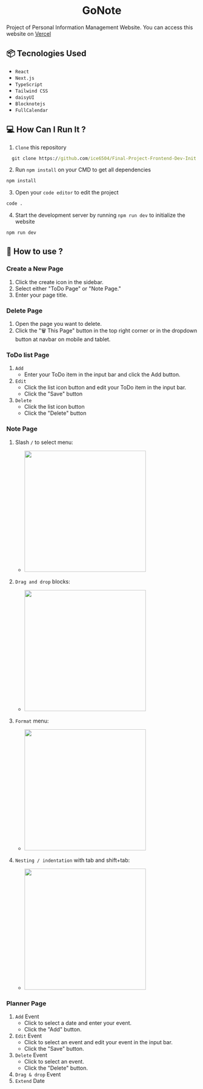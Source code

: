 <div align="center">
    <h1>GoNote</h1>
</div>

Project of Personal Information Management Website. You can access this website on <a href='https://gonote-final-dev-init.vercel.app/'>Vercel</a>

## 📦 Tecnologies Used

- `React`
- `Next.js`
- `TypeScript`
- `Tailwind CSS`
- `daisyUI`
- `Blocknotejs`
- `FullCalendar`

## 💻 How Can I Run It ?

1. `Clone` this repository

```cmd
  git clone https://github.com/ice6504/Final-Project-Frontend-Dev-Init.git
```

2. Run `npm install` on your CMD to get all dependencies

```cmd
npm install
```

3. Open your `code editor` to edit the project

```cmd
code .
```

4. Start the development server by running `npm run dev` to initialize the website

```cmd
npm run dev
```

## 📄 How to use ?

### Create a New Page

1.  Click the create icon in the sidebar.
2.  Select either "ToDo Page" or "Note Page."
3.  Enter your page title.

### Delete Page

1.  Open the page you want to delete.
2.  Click the "🗑 This Page" button in the top right corner or in the dropdown button at navbar on mobile and tablet.

### ToDo list Page

1.  `Add`
    - Enter your ToDo item in the input bar and click the Add button.
2.  `Edit`
    - Click the list icon button and edit your ToDo item in the input bar.
    - Click the "Save" button
3.  `Delete`
    - Click the list icon button
    - Click the "Delete" button

### Note Page

1.  Slash `/` to select menu:

    - <img src="https://github.com/TypeCellOS/BlockNote/blob/readme/.resources/slashmenu.gif?raw=true" width="320"  />

2.  `Drag and drop` blocks:

    - <img src="https://github.com/TypeCellOS/BlockNote/blob/readme/.resources/dragdrop.gif?raw=true" width="320" />

3.  `Format` menu:

    - <img src="https://github.com/TypeCellOS/BlockNote/blob/readme/.resources/selectmenu.gif?raw=true" width="320" />

4.  `Nesting / indentation` with tab and shift+tab:

    - <img src="https://github.com/TypeCellOS/BlockNote/blob/readme/.resources/nesting.gif?raw=true" width="320" />

### Planner Page

1.  `Add` Event
    - Click to select a date and enter your event.
    - Click the "Add" button.
2.  `Edit` Event
    - Click to select an event and edit your event in the input bar.
    - Click the "Save" button.
3.  `Delete` Event
    - Click to select an event.
    - Click the "Delete" button.
4.  `Drag & drop` Event
5.  `Extend` Date
